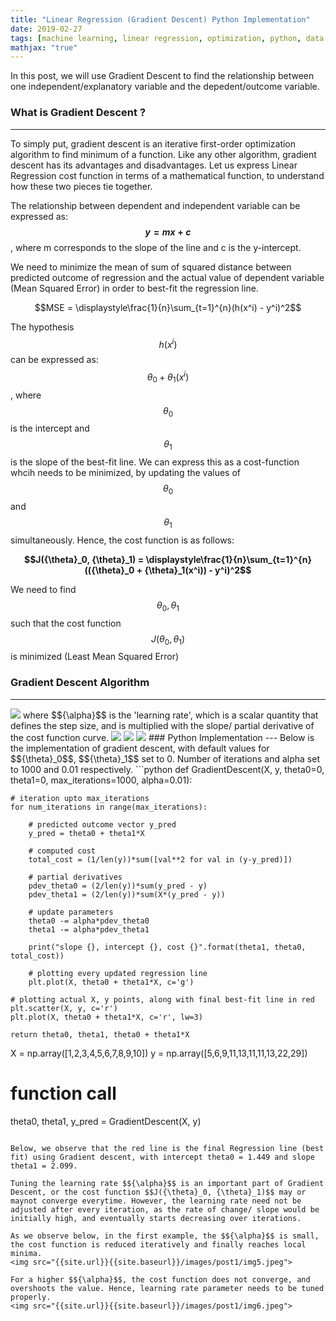 ```yaml
---
title: "Linear Regression (Gradient Descent) Python Implementation"
date: 2019-02-27
tags: [machine learning, linear regression, optimization, python, data science]
mathjax: "true"
---
```

In this post, we will use Gradient Descent to find the relationship between one independent/explanatory variable and the depedent/outcome variable.

### What is Gradient Descent ?
---
To simply put, gradient descent is an iterative first-order optimization algorithm to find minimum of a function. Like any other algorithm, gradient descent has its advantages and disadvantages. Let us express Linear Regression cost function in terms of a mathematical function, to understand how these two pieces tie together. 

The relationship between dependent and independent variable can be expressed as:   
**$$y = mx + c$$**,  where m corresponds to the slope of the line and c is the y-intercept.

We need to minimize the mean of sum of squared distance between predicted outcome of regression and the actual value of dependent variable (Mean Squared Error) in order to best-fit the regression line.

$$MSE = \displaystyle\frac{1}{n}\sum_{t=1}^{n}(h(x^i) - y^i)^2$$ 

The hypothesis $$h(x^i)$$ can be expressed as: $${\theta}_0 + {\theta}_1(x^i)$$, where $${\theta}_0$$ is the intercept and $${\theta}_1$$ is the slope of the best-fit line. We can express this as a cost-function whcih needs to be minimized, by updating the values of $${\theta}_0$$ and $${\theta}_1$$ simultaneously. Hence, the cost function is as follows:

**$$J({\theta}_0, {\theta}_1) = \displaystyle\frac{1}{n}\sum_{t=1}^{n}(({\theta}_0 + {\theta}_1(x^i)) - y^i)^2$$**

We need to find $${\theta}_0, {\theta}_1$$ such that the cost function $$J({\theta}_0, {\theta}_1)$$ is minimized (Least Mean Squared Error)

### Gradient Descent Algorithm
---
<img src="{{site.url}}{{site.baseurl}}/images/post1/img1.jpeg">
where $${\alpha}$$ is the 'learning rate', which is a scalar quantity that defines the step size, and is multiplied with the slope/ partial derivative of the cost function curve. 

<img src="{{site.url}}{{site.baseurl}}/images/post1/img2.jpeg">
<img src="{{site.url}}{{site.baseurl}}/images/post1/img3.jpeg">
<img src="{{site.url}}{{site.baseurl}}/images/post1/img4.jpeg">
### Python Implementation
---
Below is the implementation of gradient descent, with default values for $${\theta}_0$$, $${\theta}_1$$ set to 0. Number of iterations and alpha set to 1000 and 0.01 respectively.
```python
def GradientDescent(X, y, theta0=0, theta1=0, max_iterations=1000, alpha=0.01):
    
    # iteration upto max_iterations
    for num_iterations in range(max_iterations):
        
        # predicted outcome vector y_pred
        y_pred = theta0 + theta1*X
        
        # computed cost
        total_cost = (1/len(y))*sum([val**2 for val in (y-y_pred)])
        
        # partial derivatives 
        pdev_theta0 = (2/len(y))*sum(y_pred - y)
        pdev_theta1 = (2/len(y))*sum(X*(y_pred - y))

        # update parameters 
        theta0 -= alpha*pdev_theta0
        theta1 -= alpha*pdev_theta1
        
        print("slope {}, intercept {}, cost {}".format(theta1, theta0, total_cost))
        
        # plotting every updated regression line
        plt.plot(X, theta0 + theta1*X, c='g')
        
    # plotting actual X, y points, along with final best-fit line in red
    plt.scatter(X, y, c='r') 
    plt.plot(X, theta0 + theta1*X, c='r', lw=3)
    
    return theta0, theta1, theta0 + theta1*X

X = np.array([1,2,3,4,5,6,7,8,9,10])
y = np.array([5,6,9,11,13,11,11,13,22,29])
# function call
theta0, theta1, y_pred = GradientDescent(X, y)
```

Below, we observe that the red line is the final Regression line (best fit) using Gradient descent, with intercept theta0 = 1.449 and slope theta1 = 2.099.

Tuning the learning rate $${\alpha}$$ is an important part of Gradient Descent, or the cost function $$J({\theta}_0, {\theta}_1)$$ may or maynot converge everytime. However, the learning rate need not be adjusted after every iteration, as the rate of change/ slope would be initially high, and eventually starts decreasing over iterations. 

As we observe below, in the first example, the $${\alpha}$$ is small, the cost function is reduced iteratively and finally reaches local minima. 
<img src="{{site.url}}{{site.baseurl}}/images/post1/img5.jpeg">

For a higher $${\alpha}$$, the cost function does not converge, and overshoots the value. Hence, learning rate parameter needs to be tuned properly.
<img src="{{site.url}}{{site.baseurl}}/images/post1/img6.jpeg">
